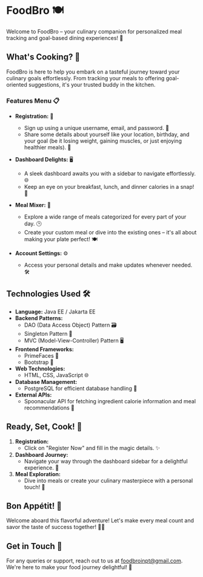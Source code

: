 # FoodBro 🍽️

Welcome to FoodBro – your culinary companion for personalized meal tracking and goal-based dining experiences! 🌟

## What's Cooking? 🍳

FoodBro is here to help you embark on a tasteful journey toward your culinary goals effortlessly. From tracking your meals to offering goal-oriented suggestions, it's your trusted buddy in the kitchen.

### Features Menu 📋

- **Registration:** 📝
  - Sign up using a unique username, email, and password. 🚀
  - Share some details about yourself like your location, birthday, and your goal (be it losing weight, gaining muscles, or just enjoying healthier meals). 🎯

- **Dashboard Delights:** 🖥️
  - A sleek dashboard awaits you with a sidebar to navigate effortlessly. 🌐
  - Keep an eye on your breakfast, lunch, and dinner calories in a snap! 🍲

- **Meal Mixer:** 🥗
  - Explore a wide range of meals categorized for every part of your day. 🕒
  - Create your custom meal or dive into the existing ones – it's all about making your plate perfect! 🍽️

- **Account Settings:** ⚙️
  - Access your personal details and make updates whenever needed. 🛠️

## Technologies Used 🛠️

- **Language:** Java EE / Jakarta EE
- **Backend Patterns:**
  - DAO (Data Access Object) Pattern 🗃️
  - Singleton Pattern 🧍
  - MVC (Model-View-Controller) Pattern 🖥️
- **Frontend Frameworks:**
  - PrimeFaces 🌈
  - Bootstrap 🎨
- **Web Technologies:**
  - HTML, CSS, JavaScript 🌐
- **Database Management:**
  - PostgreSQL for efficient database handling 🐘
- **External APIs:**
  - Spoonacular API for fetching ingredient calorie information and meal recommendations 🥄

## Ready, Set, Cook! 🍴

1. **Registration:**
   - Click on "Register Now" and fill in the magic details. ✨
2. **Dashboard Journey:**
   - Navigate your way through the dashboard sidebar for a delightful experience. 🚗
3. **Meal Exploration:**
   - Dive into meals or create your culinary masterpiece with a personal touch! 🎨

## Bon Appétit! 🥂

Welcome aboard this flavorful adventure! Let's make every meal count and savor the taste of success together! 🚀✨

## Get in Touch 📧

For any queries or support, reach out to us at foodbroinpt@gmail.com. We're here to make your food journey delightful! 💌
